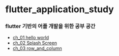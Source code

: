 # flutter_application_study
### flutter 기반의 어플 개발을 위한 공부 공간

- [ch_01 hello world](hello_world)
- [ch_02 Splash Screen](splash_screen)
- [ch_03 row_and_column](row_and_column)
